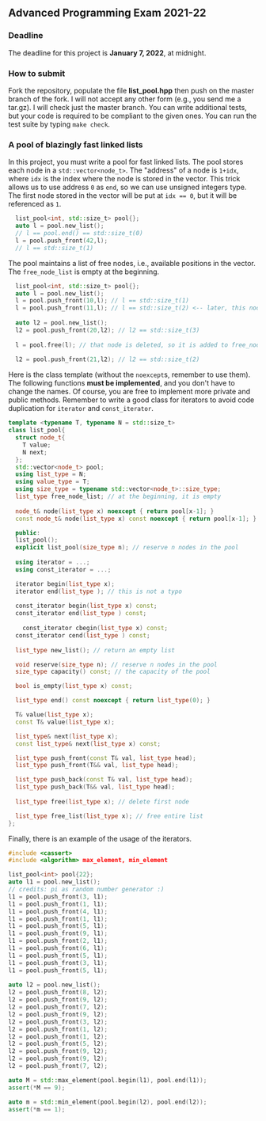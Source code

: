## Advanced Programming Exam 2021-22

### Deadline

The deadline for this project is **January 7, 2022**, at midnight.

### How to submit

Fork the repository, populate the file **list_pool.hpp** then push on the master branch of the fork. I will not accept any other form (e.g., you send me a tar.gz). I will check just the master branch. You can write additional tests, but your code is required to be compliant to the given ones. You can run the test suite by typing `make check`.

### A pool of blazingly fast linked lists

In this project, you must write a pool for fast linked lists. The pool stores each node in a `std::vector<node_t>`. The "address" of a node is `1+idx`, where `idx` is the index where the node is stored in the vector. This trick allows us to use address `0` as `end`, so we can use unsigned integers type. The first node stored in the vector will be put at `idx == 0`, but it will be referenced as `1`.

```c++
  list_pool<int, std::size_t> pool{};
  auto l = pool.new_list();
  // l == pool.end() == std::size_t(0)
  l = pool.push_front(42,l);
  // l == std::size_t(1)
```

The pool maintains a list of free nodes, i.e., available positions in the vector. The `free_node_list` is empty at the beginning.

```c++
  list_pool<int, std::size_t> pool{};
  auto l = pool.new_list();
  l = pool.push_front(10,l); // l == std::size_t(1)
  l = pool.push_front(11,l); // l == std::size_t(2) <-- later, this node will be deleted
  
  auto l2 = pool.new_list();
  l2 = pool.push_front(20,l2); // l2 == std::size_t(3)
  
  l = pool.free(l); // that node is deleted, so it is added to free_node_list
  
  l2 = pool.push_front(21,l2); // l2 == std::size_t(2)
```

Here is the class template (without the `noexcept`s, remember to use them). The following functions **must be implemented**, and you don't have to change the names. Of course, you are free to implement more private and public methods. Remember to write a good class for iterators to avoid code duplication for `iterator` and `const_iterator`.

```c++
template <typename T, typename N = std::size_t>
class list_pool{
  struct node_t{
    T value;
    N next;
  };
  std::vector<node_t> pool;
  using list_type = N;
  using value_type = T;
  using size_type = typename std::vector<node_t>::size_type;
  list_type free_node_list; // at the beginning, it is empty
  
  node_t& node(list_type x) noexcept { return pool[x-1]; }
  const node_t& node(list_type x) const noexcept { return pool[x-1]; }

  public:
  list_pool();
  explicit list_pool(size_type n); // reserve n nodes in the pool
    
  using iterator = ...;
  using const_iterator = ...;

  iterator begin(list_type x);
  iterator end(list_type ); // this is not a typo
    
  const_iterator begin(list_type x) const;
  const_iterator end(list_type ) const; 
  
    const_iterator cbegin(list_type x) const;
  const_iterator cend(list_type ) const;
    
  list_type new_list(); // return an empty list

  void reserve(size_type n); // reserve n nodes in the pool
  size_type capacity() const; // the capacity of the pool

  bool is_empty(list_type x) const;

  list_type end() const noexcept { return list_type(0); }

  T& value(list_type x);
  const T& value(list_type x);

  list_type& next(list_type x);
  const list_type& next(list_type x) const;

  list_type push_front(const T& val, list_type head);
  list_type push_front(T&& val, list_type head);

  list_type push_back(const T& val, list_type head);
  list_type push_back(T&& val, list_type head);
  
  list_type free(list_type x); // delete first node

  list_type free_list(list_type x); // free entire list
};
```

Finally, there is an example of the usage of the iterators.

```c++
#include <cassert>
#include <algorithm> max_element, min_element

list_pool<int> pool{22};
auto l1 = pool.new_list();
// credits: pi as random number generator :)
l1 = pool.push_front(3, l1);
l1 = pool.push_front(1, l1);
l1 = pool.push_front(4, l1);
l1 = pool.push_front(1, l1);
l1 = pool.push_front(5, l1);
l1 = pool.push_front(9, l1);
l1 = pool.push_front(2, l1);
l1 = pool.push_front(6, l1);
l1 = pool.push_front(5, l1);
l1 = pool.push_front(3, l1);
l1 = pool.push_front(5, l1);
    
auto l2 = pool.new_list();
l2 = pool.push_front(8, l2);
l2 = pool.push_front(9, l2);
l2 = pool.push_front(7, l2);
l2 = pool.push_front(9, l2);
l2 = pool.push_front(3, l2);
l2 = pool.push_front(1, l2);
l2 = pool.push_front(1, l2);
l2 = pool.push_front(5, l2);
l2 = pool.push_front(9, l2);
l2 = pool.push_front(9, l2);
l2 = pool.push_front(7, l2);

auto M = std::max_element(pool.begin(l1), pool.end(l1));
assert(*M == 9);

auto m = std::min_element(pool.begin(l2), pool.end(l2));
assert(*m == 1);

```

